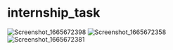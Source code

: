 # internship_task


![Screenshot_1665672398](https://user-images.githubusercontent.com/78448350/195629674-9ab0758e-f4fb-4150-b652-474788bba6a2.png)
![Screenshot_1665672358](https://user-images.githubusercontent.com/78448350/195629744-178a7c24-6938-41ae-ba34-7f0ef739633e.png)
![Screenshot_1665672381](https://user-images.githubusercontent.com/78448350/195629773-3a4d041c-cb4c-4e79-8c44-f60fa98b5525.png)
